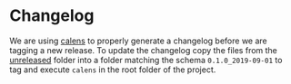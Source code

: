 # Changelog

We are using [calens](https://github.com/restic/calens) to properly generate a
changelog before we are tagging a new release. To update the changelog copy the
files from the [unreleased](./unreleased) folder into a folder matching the
schema `0.1.0_2019-09-01` to tag and execute `calens` in the root folder of the
project.
